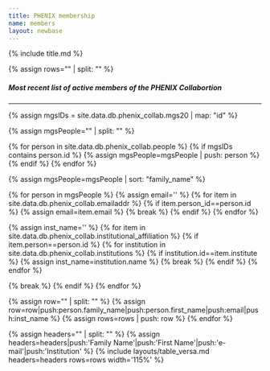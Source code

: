 ```yaml
---
title: PHENIX membership
name: members
layout: newbase
---
```


{% include title.md %}

{% assign rows="" | split: "" %}

##### Most recent list of active members of the PHENIX Collabortion
---
{% assign mgsIDs = site.data.db.phenix_collab.mgs20 | map: "id" %}

{% assign mgsPeople="" | split: "" %}

{% for person in site.data.db.phenix_collab.people %}
{% if mgsIDs contains person.id %}
{% assign mgsPeople=mgsPeople | push: person %}
{% endif %}
{% endfor %}

{% assign mgsPeople=mgsPeople | sort: "family_name" %}

{% for person in mgsPeople %}
{% assign email='' %}
{% for item in site.data.db.phenix_collab.emailaddr %}
{% if item.person_id==person.id %}
{% assign email=item.email %}
{% break %}
{% endif %}
{% endfor %}

{% assign inst_name='' %}
{% for item in site.data.db.phenix_collab.institutional_affiliation %}
{% if item.person==person.id %}
{% for institution in site.data.db.phenix_collab.institutions %}
{% if institution.id==item.institute %}
{% assign inst_name=institution.name %}
{% break %}
{% endif %}
{% endfor %}


{% break %}
{% endif %}
{% endfor %}

{% assign row="" | split: "" %}
{% assign row=row|push:person.family_name|push:person.first_name|push:email|push:inst_name %}
{% assign rows=rows | push: row %}
{% endfor %}

{% assign headers="" | split: "" %}
{% assign headers=headers|push:'Family Name'|push:'First Name'|push:'e-mail'|push:'Institution' %}
{% include layouts/table_versa.md headers=headers rows=rows width='115%' %}
